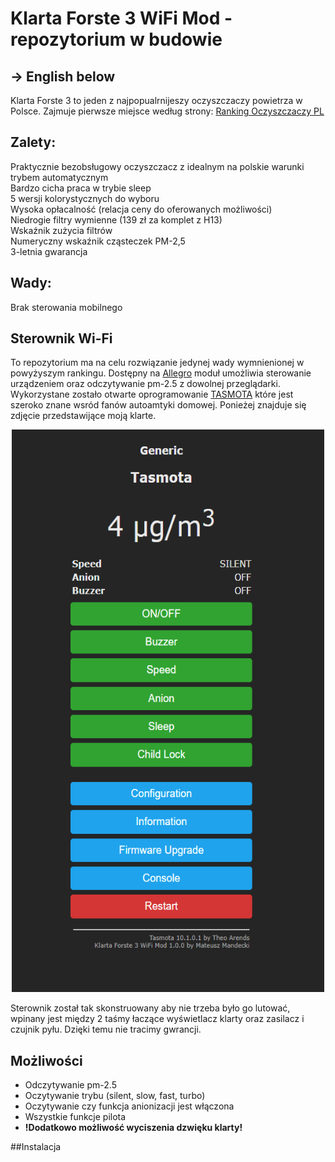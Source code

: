 # Klarta Forste 3 WiFi Mod - repozytorium w budowie
## -> English below
Klarta Forste 3 to jeden z najpopualrnijeszy oczyszczaczy powietrza w Polsce. Zajmuje pierwsze miejsce według strony:
[Ranking Oczyszczaczy PL](https://ranking-oczyszczaczy.pl/recenzje/klarta-forste-3/)
## Zalety:
Praktycznie bezobsługowy oczyszczacz z idealnym na polskie warunki trybem automatycznym<br>
Bardzo cicha praca w trybie sleep<br>
5 wersji kolorystycznych do wyboru<br>
Wysoka opłacalność (relacja ceny do oferowanych możliwości)<br>
Niedrogie filtry wymienne (139 zł za komplet z H13)<br>
Wskaźnik zużycia filtrów<br>
Numeryczny wskaźnik cząsteczek PM-2,5<br>
3-letnia gwarancja<br>
## Wady:
Brak sterowania mobilnego

## Sterownik Wi-Fi
To repozytorium ma na celu rozwiązanie jedynej wady wymnienionej w powyżyszym rankingu. Dostępny na [Allegro]('') moduł umożliwia sterowanie urządzeniem oraz odczytywanie pm-2.5 z dowolnej przeglądarki. Wykorzystane zostało otwarte oprogramowanie [TASMOTA](https://tasmota.github.io/docs/) które jest szeroko znane wsród fanów autoamtyki domowej. Ponieżej znajduje się zdjęcie przedstawijące moją klarte.<br>
<p align="center">
  <img width="500" height="900" src="https://github.com/Crudelis98/Klarta-Forste-3-WiFi-Mod/blob/main/images/tasmota.PNG?raw=true">
</p>
Sterownik został tak skonstruowany aby nie trzeba było go lutować, wpinany jest między 2 taśmy łaczące wyświetlacz klarty oraz zasilacz i czujnik pyłu. Dzięki temu nie tracimy gwrancji.

## Możliwości
- Odczytywanie pm-2.5<br>
- Oczytywanie trybu (silent, slow, fast, turbo)<br>
- Oczytywanie czy funkcja anionizacji jest włączona<br>
- Wszystkie funkcje pilota<br>
- **!Dodatkowo możliwość wyciszenia dzwięku klarty!**<br>

##Instalacja
